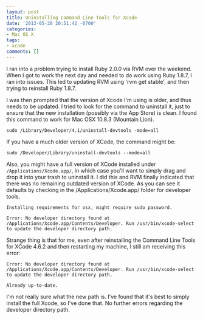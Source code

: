 ```yaml
---
layout: post
title: Uninstalling Command Line Tools for Xcode
date: '2013-05-20 20:51:42 -0700'
categories:
- Mac OS X
tags:
- xcode
comments: []
---
```


I ran into a problem trying to install Ruby 2.0.0 via RVM over the weekend.
When I got to work the next day and needed to do work using Ruby 1.8.7, I ran
into issues. This led to updating RVM using 'rvm get stable', and then trying to
reinstall Ruby 1.8.7.

I was then prompted that the version of Xcode I'm using is older, and thus needs
to be updated. I tried to look for the command to uninstall it, just to ensure
that the new installation (possibly via the App Store) is clean. I found this
command to work for Mac OSX 10.8.3 (Mountain Lion).

``` shell
sudo /Library/Developer/4.1/uninstall-devtools -mode=all
```
<!--more-->

If you have a much older version of XCode, the command might be:

``` shell
sudo /Developer/Library/uninstall-devtools --mode=all
```

Also, you might have a full version of XCode installed under
`/Applications/Xcode.app/`, in which case you'll want to simply drag and drop
it into your trash to uninstall it. I did this and RVM finally indicated that
there was no remaining outdated version of XCode. As you can see it defaults by
checking in the /Applications/Xcode.app/ folder for developer tools.

```shell
Installing requirements for osx, might require sudo password.

Error: No developer directory found at /Applications/Xcode.app/Contents/Developer. Run /usr/bin/xcode-select to update the developer directory path.
```

Strange thing is that for me, even after reinstalling the Command Line Tools for
XCode 4.6.2 and then restarting my machine, I still am receiving this error:

```shell
Error: No developer directory found at /Applications/Xcode.app/Contents/Developer. Run /usr/bin/xcode-select to update the developer directory path.

Already up-to-date.
```

I'm not really sure what the new path is. I've found that it's best to simply
install the full Xcode, so I've done that. No further errors regarding the
developer directory path.
